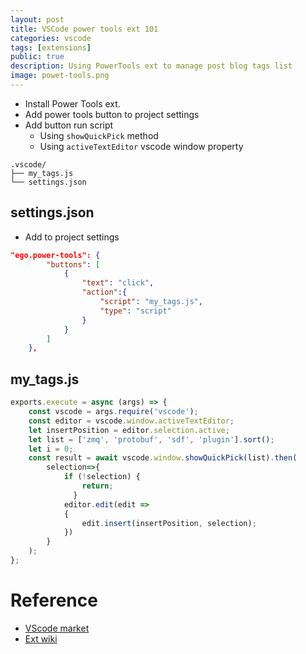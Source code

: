 ```yaml
---
layout: post
title: VSCode power tools ext 101
categories: vscode
tags: [extensions]
public: true
description: Using PowerTools ext to manage post blog tags list
image: powet-tools.png
---
```

- Install Power Tools ext.
- Add power tools button to project settings
- Add button run script
  - Using `showQuickPick` method
  - Using `activeTextEditor` vscode window property
```
.vscode/
├── my_tags.js
└── settings.json
```

## settings.json
- Add to project settings
```json
"ego.power-tools": {
        "buttons": [
            {
                "text": "click",
                "action":{
                    "script": "my_tags.js",
                    "type": "script"
                }
            }
        ]
    },
```

## my_tags.js

```js
exports.execute = async (args) => {
    const vscode = args.require('vscode');
    const editor = vscode.window.activeTextEditor;
    let insertPosition = editor.selection.active;
    let list = ['zmq', 'protobuf', 'sdf', 'plugin'].sort();
    let i = 0;
	const result = await vscode.window.showQuickPick(list).then(
        selection=>{
            if (!selection) {
                return;
              }
            editor.edit(edit => 
            {
                edit.insert(insertPosition, selection);
            })
        }
    );
};

```
# Reference
- [VScode market](https://marketplace.visualstudio.com/items?itemName=ego-digital.vscode-powertools)
- [Ext wiki](https://github.com/egodigital/vscode-powertools/wiki/Events)